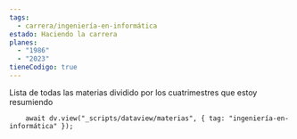 ```yaml
---
tags:
  - carrera/ingeniería-en-informática
estado: Haciendo la carrera
planes:
  - "1986"
  - "2023"
tieneCodigo: true
---
```

Lista de todas las materias dividido por los cuatrimestres que estoy resumiendo

```dataviewjs
    await dv.view("_scripts/dataview/materias", { tag: "ingeniería-en-informática" });
```